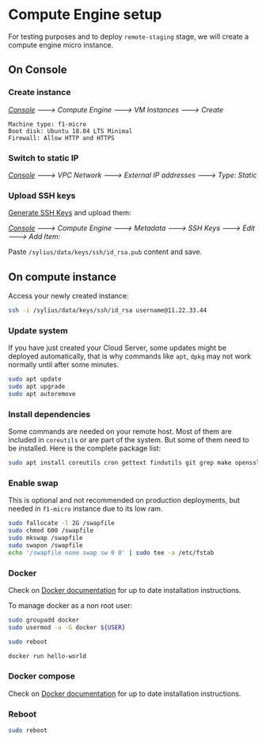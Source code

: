 # Compute Engine setup

For testing purposes and to deploy `remote-staging` stage, we will create a compute engine micro instance.

## On Console

### Create instance

*[Console](https://console.cloud.google.com) 🡒 Compute Engine 🡒 VM Instances 🡒 Create*

```
Machine type: f1-micro
Boot disk: Ubuntu 18.04 LTS Minimal
Firewall: Allow HTTP and HTTPS
```

### Switch to static IP

*[Console](https://console.cloud.google.com) 🡒 VPC Network 🡒 External IP addresses 🡒 Type: Static*

### Upload SSH keys

[Generate SSH Keys](keys.md) and upload them:

*[Console](https://console.cloud.google.com) 🡒 Compute Engine 🡒 Metadata 🡒 SSH Keys 🡒 Edit 🡒 Add Item:*

Paste `/sylius/data/keys/ssh/id_rsa.pub` content and save.

## On compute instance

Access your newly created instance:

```bash
ssh -i /sylius/data/keys/ssh/id_rsa username@11.22.33.44
```

### Update system

If you have just created your Cloud Server, some updates might be deployed automatically, that is why commands like `apt`, `dpkg` may not work normally until after some minutes.

```bash
sudo apt update
sudo apt upgrade
sudo apt autoremove
```

### Install dependencies

Some commands are needed on your remote host. Most of them are included in `coreutils` or are part of the system. But some of them need to be installed. Here is the complete package list:

```bash
sudo apt install coreutils cron gettext findutils git grep make openssl rsync sed openssh-client
```

### Enable swap

This is optional and not recommended on production deployments, but needed in `f1-micro` instance due to its low ram.

```bash
sudo fallocate -l 2G /swapfile
sudo chmod 600 /swapfile
sudo mkswap /swapfile
sudo swapon /swapfile
echo '/swapfile none swap sw 0 0' | sudo tee -a /etc/fstab
```

### Docker

Check on [Docker documentation](https://docs.docker.com/engine/install/ubuntu/) for up to date installation instructions. 

To manage docker as a non root user:

```bash
sudo groupadd docker
sudo usermod -a -G docker ${USER}

sudo reboot

docker run hello-world
```

### Docker compose

Check on [Docker documentation](https://docs.docker.com/compose/install/) for up to date installation instructions. 

### Reboot

```bash
sudo reboot
```
